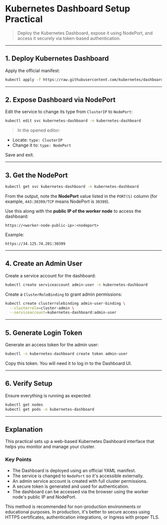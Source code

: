 # **Kubernetes Dashboard Setup Practical**

> Deploy the Kubernetes Dashboard, expose it using NodePort, and access it securely via token-based authentication.

---

## **1. Deploy Kubernetes Dashboard**

Apply the official manifest:

```sh
kubectl apply -f https://raw.githubusercontent.com/kubernetes/dashboard/v2.7.0/aio/deploy/recommended.yaml
```

---

## **2. Expose Dashboard via NodePort**

Edit the service to change its type from `ClusterIP` to `NodePort`:

```sh
kubectl edit svc kubernetes-dashboard -n kubernetes-dashboard
```

> In the opened editor:

- Locate: `type: ClusterIP`
- Change it to: `type: NodePort`

Save and exit.

---

## **3. Get the NodePort**

```sh
kubectl get svc kubernetes-dashboard -n kubernetes-dashboard
```

From the output, note the **NodePort** value listed in the `PORT(S)` column (for example, `443:30399/TCP` means NodePort is `30399`).

Use this along with the **public IP of the worker node** to access the dashboard:

```url
https://<worker-node-public-ip>:<nodeport>
```

Example:

```url
https://34.125.74.201:30399
```

---

## **4. Create an Admin User**

Create a service account for the dashboard:

```sh
kubectl create serviceaccount admin-user -n kubernetes-dashboard
```

Create a `ClusterRoleBinding` to grant admin permissions:

```sh
kubectl create clusterrolebinding admin-user-binding \
  --clusterrole=cluster-admin \
  --serviceaccount=kubernetes-dashboard:admin-user
```

---

## **5. Generate Login Token**

Generate an access token for the admin user:

```sh
kubectl -n kubernetes-dashboard create token admin-user
```

Copy this token. You will need it to log in to the Dashboard UI.

---

## **6. Verify Setup**

Ensure everything is running as expected:

```sh
kubectl get nodes
kubectl get pods -n kubernetes-dashboard
```

---

## **Explanation**

This practical sets up a web-based Kubernetes Dashboard interface that helps you monitor and manage your cluster.

### Key Points

- The Dashboard is deployed using an official YAML manifest.
- The service is changed to `NodePort` so it's accessible externally.
- An admin service account is created with full cluster permissions.
- A secure token is generated and used for authentication.
- The dashboard can be accessed via the browser using the worker node's public IP and NodePort.

This method is recommended for non-production environments or educational purposes. In production, it's better to secure access using HTTPS certificates, authentication integrations, or Ingress with proper TLS.
